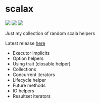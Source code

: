 # scalax

[<img src="https://img.shields.io/maven-central/v/com.sksamuel.scalax/scalax_2.10*.svg?label=latest%20release%20for%202.10"/>](http://search.maven.org/#search%7Cga%7C1%7Ca%3A%22scalax_2.10%22)
[<img src="https://img.shields.io/maven-central/v/com.sksamuel.scalax/scalax_2.11*.svg?label=latest%20release%20for%202.11"/>](http://search.maven.org/#search%7Cga%7C1%7Ca%3A%22scalax_2.11%22)
[<img src="https://img.shields.io/maven-central/v/com.sksamuel.scalax/scalax_2.12*.svg?label=latest%20release%20for%202.12"/>](http://search.maven.org/#search%7Cga%7C1%7Ca%3A%22scalax_2.12%22)

Just my collection of random scala helpers

Latest release [here](http://search.maven.org/#search%7Cga%7C1%7Cg%3A%22com.sksamuel.scalax%22)

* Executor implicits
* Option helpers
* Using trait (closable helper)
* Collections
* Concurrent iterators
* Lifecycle helper
* Future methods
* IO helpers
* Resultset iterators
